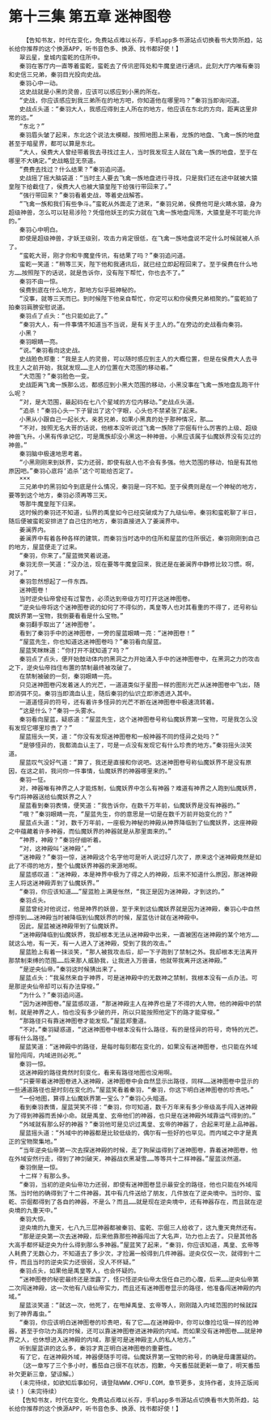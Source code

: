 # 第十三集 第五章 迷神图卷
        【告知书友，时代在变化，免费站点难以长存，手机app多书源站点切换看书大势所趋，站长给你推荐的这个换源APP，听书音色多、换源、找书都好使！】
       翠云星，皇城内蛮乾的住所中。
       秦羽在客厅内一直等着蛮乾，蛮乾去了传讯密阵处和牛魔皇进行通讯，此刻大厅内唯有秦羽和史信三兄弟，秦羽目光投向史战。
       秦羽心中一动。
       这史战就是小黑的灵兽，应该可以感应到小黑的所在。
       “史战，你应该感应到我三弟所在的地方吧，你知道他在哪里吗？”秦羽当即询问道。
       史战点头道：“秦羽大人，我感应得到主人所在的地方，他应该在东北的方向，距离这里非常的远。”
       “东北？”
       秦羽眉头皱了起来，东北这个说法太模糊，按照地图上来看，龙族的地盘、飞禽一族的地盘甚至于暗星界，都可以算是东北。
       “大人，侯费大人曾经带着我去寻找过主人，当时我发现主人就在飞禽一族的地盘，至于在哪里不大确定。”史战略显无奈道。
       “费费去找过？什么结果？”秦羽追问道。
       史战摇了摇大脑袋道：“当时主人要去飞禽一族地盘进行寻找，只是我们还在途中就被大猿皇陛下给截住了，侯费大人也被大猿皇陛下给强行带回来了。”
       “强行带回来？”秦羽看着史战，等着史战解答。
       “飞禽一族和我们有些争斗。”蛮乾从外面走了进来，“秦羽兄弟，侯费他可是火睛水猿，身为超级神兽，怎么可以轻易涉险？凭借他妖王的实力就在飞禽一族地盘闯荡，大猿皇是不可能允许的。”
       秦羽心中明白。
       即使是超级神兽，才妖王级别，攻击力肯定很低，在飞禽一族地盘说不定什么时候就被人杀了。
       “蛮乾大哥，刚才你和牛魔皇传讯，有结果了吗？”秦羽追问道。
       蛮乾一笑道：“稍等三天，陛下他和我通讯后，就已经立即起程回来了。至于侯费在什么地方……按照陛下的话说，就是告诉你，没有陛下帮忙，你也去不了。”
       秦羽不由一惊。
       侯费到底在什么地方，那地方似乎挺神秘的。
       “没事，就等三天而已。到时候陛下他亲自帮忙，你定可以和你侯费兄弟相聚的。”蛮乾拍了拍秦羽肩膀安慰说道。
       秦羽点了点头：“也只能如此了。”
       “秦羽大人，有一件事情不知道当不当说，是有关于主人的。”在旁边的史战看向秦羽。
       小黑？
       秦羽眼睛一亮。
       “说。”秦羽看向这史战。
       史战脸色郑重：“我是主人的灵兽，可以随时感应到主人的大概位置，但是在侯费大人去寻找主人之前开始，我就发现……主人的位置在大范围的移动着。”
       “大范围？”秦羽脸色一变。
       史战距离飞禽一族那么远，都感应到小黑大范围的移动，小黑没事在飞禽一族地盘乱跑干什么呢？
       “对，是大范围，最起码在七八个星域的方位内移动。”史战点头道。
       “追杀！”秦羽心头一下子冒出了这个字眼，心头也不禁紧张了起来。
       小黑从小跟自己一起长大，亲若兄弟，如果小黑真的处于那种情况，那……
       “不对，按照无名大哥的话说，他根本没听说过飞禽一族除了宗倔有什么厉害的上级、超级神兽飞升。小黑有传承记忆，可是鹰族却没小黑这一种神兽。小黑应该属于仙魔妖界没有见过的神兽。”
       秦羽脑中极速地思考着。
       “小黑刚刚来到妖界，实力还弱，即使有敌人也不会有多强。他大范围的移动，怕是有其他原因吧。”秦羽心底将‘追杀’这个可能给否定了。
       ×××
       三兄弟中的黑羽如今到底是什么情况，秦羽是一窍不知。至于侯费则是在一个神秘的地方，要等到这个地方，秦羽必须再等三天。
       等那牛魔皇陛下归来。
       这时候的秦羽还不知道，仙界的禹皇如今已经突破成为了九级仙帝。秦羽和蛮乾聊了半日，随后便被蛮乾安排进了自己住的地方，秦羽直接进入了姜澜界中。
       姜澜界内。
       姜澜界中有着各种各样的建筑，而秦羽当时选中的住所和屋蓝的住所很近，秦羽刚刚到自己的地方，屋蓝便走了过来。
       “秦羽，你来了。”屋蓝微笑着说道。
       秦羽无奈一笑道：“没办法，现在要等牛魔皇回来，我还是在姜澜界中静修比较习惯。啊，对了。”
       秦羽忽然想起了一件东西。
       迷神图卷！
       当时逆央仙帝曾经有过警告，必须达到帝级方可打开这迷神图卷。
       “逆央仙帝将这个迷神图卷说的如何了不得似的，禹皇等人也对其看重的不得了，还号称仙魔妖界第一宝物，我倒要看看是什么宝物。”
       秦羽翻手取出了‘迷神图卷’。
       看到了秦羽手中的迷神图卷，一旁的屋蓝眼睛一亮：“迷神图卷！”
       “屋蓝先生，你也知道这迷神图卷吗？”秦羽看向屋蓝。
       屋蓝笑眯眯道：“你打开不就知道了吗？”
       秦羽点了点头，便开始鼓动体内的黑洞之力开始涌入手中的迷神图卷中，在黑洞之力的攻击之下，逆央仙帝挡住布置的禁制最终被攻破了。
       在禁制被破的一刻，秦羽眼睛一亮。
       只见迷神图卷闪发着迷人的光芒，一道道类似于星图一样的图形光芒从迷神图卷中飞出，随即消弭不见。秦羽当即滴血认主，随后秦羽的仙识立即渗透进入其中。
       一道道怪异的符号，还有着许多怪异的光芒不断在迷神图卷中极速流转着。
       “这是什么？”秦羽一头雾水。
       秦羽看向屋蓝，疑惑道：“屋蓝先生，这个迷神图卷号称仙魔妖界第一宝物，可是我怎么没有发现它哪里珍贵了？”
       屋蓝摇头一笑，道：“你没有发现迷神图卷和一般神器不同的怪异之处吗？”
       “是够怪异的，我都滴血认主了，可是一点没有发现它有什么珍贵的地方。”秦羽摇头淡笑道。
       屋蓝叹气没好气道：“算了，我还是直接和你说吧。这迷神图卷号称仙魔妖界不是没有原因，在这之前，我问你一件事情，仙魔妖界的神器哪里来的。”
       秦羽一怔。
       对，神器唯有神界之人才能炼制，仙魔妖界中怎么有神器？难道有神界之人跑到仙魔妖界，专门将神器送给仙魔妖界之人？
       屋蓝看到秦羽表情，便笑道：“我告诉你，在数千万年前，仙魔妖界是没有神器的。”
       “哦？”秦羽眼睛一亮，“屋蓝先生，你的意思是一切是在数千万前开始变化的？”
       屋蓝点头道：“对，数千万年前，一座极为神秘的神殿从神界降临到了仙魔妖界，这座神殿之中蕴藏着许多神器，而仙魔妖界的神器就是从那里面来的。”
       “神界，神殿？”秦羽仔细听着。
       “对，这神殿叫‘迷神殿’。”
       “迷神殿？”秦羽一惊，迷神殿这个名字他可是听人说过好几次了，原来这个迷神殿竟然是如此了不得的地方，整个仙魔妖界神器的来源地啊。
       屋蓝感叹道：“迷神殿，本是神界中极为了得之人的神殿，后来不知道什么原因，那迷神殿主人将这迷神殿弄到了仙魔妖界。”
       “秦羽，你应该知道……”屋蓝脸上满是怅然，“我正是因为迷神殿，才到这的。”
       秦羽点头。
       屋蓝曾经对他说过，他是神界的妖兽，至于来到这仙魔妖界就是因为迷神殿，秦羽心中自然想得到……迷神殿当时被降临到仙魔妖界的时候，屋蓝估计就在迷神殿中。
       因此，屋蓝被迷神殿带到了仙魔妖界。
       “迷神殿降临到仙魔妖界，我却根本无法从迷神殿中出来，一直被困在迷神殿的某个地方……就这么地，有一天，有一人进入了迷神殿，受到了我的攻击。”
       屋蓝脸上有着一抹淡笑，“那人被我攻击后，却一下子跑到了禁制之外。我却根本无法离开那禁制束缚的范围……后来那人威胁我，让我进入万兽谱，他就带我离开这迷神殿。”
       “是逆央仙帝。”秦羽这时候猜出来了。
       屋蓝点头：“我虽然来自于神界，可是迷神殿中的无数神之禁制，我根本没有一点办法。可是那逆央仙帝却可以有办法穿梭。”
       “为什么？”秦羽追问道。
       “因为迷神图卷。”屋蓝感叹道，“那迷神殿主人在神界也是了不得的大人物，他的神殿中的禁制，就是神界之人，怕也没有多少破的开，所以只能按照他定下的路才能穿梭。”
       “那路径只有靠迷神图卷才能发现。”屋蓝郑重道。
       “不对。”秦羽疑惑道，“这迷神图卷中根本没有什么路径，有的是怪异的符号，奇特的光芒。哪有什么路径。”
       屋蓝笑道：“迷神殿中的路径，是每时每刻都在变化的，如果没有迷神图卷，也只能在外域冒险闯闯，内域进则必死。”
       秦羽一惊。
       这迷神殿的路径竟然时刻变化，看来有路径地图也没用啊。
       “只要带着迷神图卷进入迷神殿，迷神图卷中会自然显示出路径，同样……迷神图卷中显示的一些通道路径也是时刻在变化的。”屋蓝笑看着秦羽，“秦羽，你这下明白迷神图卷的珍贵吧。”
       “一份地图，算得上仙魔妖界第一宝么？”秦羽心头暗道。
       看到秦羽表情，屋蓝哭笑不得：“秦羽，你可知道，数千万年来有多少帝级高手闯入迷神殿为了得到神器而丢掉小命。就是禹皇、玄帝他们的神器，也只是在迷神殿外域靠运气得到的。”
       “外域就有那么好的神器？”秦羽他可是见识过禹皇、玄帝的神器了，合起来可是上品神器。
       屋蓝摇头道：“外域中的神器都是比较低级的，偶尔有一些好的也罕见。而内域之中才是真正的宝物聚集地。”
       “当年逆央仙帝第一次去探迷神殿的时候，走了狗屎运得到了迷神图卷，靠着迷神图卷，他在外域安然行走，得到了神剑破天，神器战衣黑凝雪……等等共十二样神器。”屋蓝淡然道。
       秦羽倒是一惊。
       十二样？有那么多。
       “秦羽，当初的逆央仙帝功力还弱，即使有迷神图卷显示最安全的路径，他也只能在外域闯荡。当时他的确得到了十二件神器，其中有几件送给了朋友，几件放在了逆央境中。当时你、蛮乾、宗倔都得到了各自的神器，不是么？而且……就是现在逆央境中，还有神器存在，而且就在逆央境的九重天中。”
       秦羽大惊。
       逆央境的九重天，七八九三层神器都被秦羽、蛮乾、宗倔三人给收了，这九重天竟然还有。
       “那是逆央第一次去迷神殿，后来他靠那些神器闯出了大名声，功力也上去了。只是其他各大高手都怀疑逆央为什么得到那么多神器。”屋蓝笑了起来，“秦羽，你应该知道，禹皇、玄帝等人耗费了无数心力，不知道去了多少次，才捡漏一般得到几件神器。逆央仅仅一次，就得到十二件，而且当时的逆央实力还很弱，没人不怀疑。”
       秦羽点头，如果他是禹皇等人，也会怀疑的。
       “迷神图卷的秘密最终还是泄露了，怪只怪逆央仙帝太信任自己的心腹，后来……逆央仙帝第二次闯迷神殿，这一次他有八级仙帝实力，而且还有迷神图卷显示的路径，他准备闯迷神殿的内域。”
       屋蓝淡笑道：“就这一次，他死了，在甩掉禹皇、玄帝等人，刚刚踏入内域范围的时候就踩到了神界毒虫。”
       “秦羽，你应该明白迷神图卷的珍贵吧，有了它……在迷神殿中，你可以像捡垃圾一样的捡神器，甚至于你功力高的时候，还可以靠迷神图卷进迷神殿的内域。而如果没有迷神图卷……就是神界之人，也休想进入迷神殿的内域，那里可是迷神殿主人的私人地方。”
       听到屋蓝讲的这么多，秦羽才真正明白迷神图卷的重要性。
       有了它，在迷神殿外域，神器便随手可得。仙魔妖界第一宝物的称号，的确是毋庸置疑的。
       （这一章写了三个多小时，番茄自己很不在状态，抱歉，今天番茄就更新一章了，明天番茄补欠更新三章，望谅解。）
       (未完待续，如欲知后事如何，请登陆WWW.CMFU.COM，章节更多，支持作者，支持正版阅读！)（未完待续）
       【告知书友，时代在变化，免费站点难以长存，手机app多书源站点切换看书大势所趋，站长给你推荐的这个换源APP，听书音色多、换源、找书都好使！】